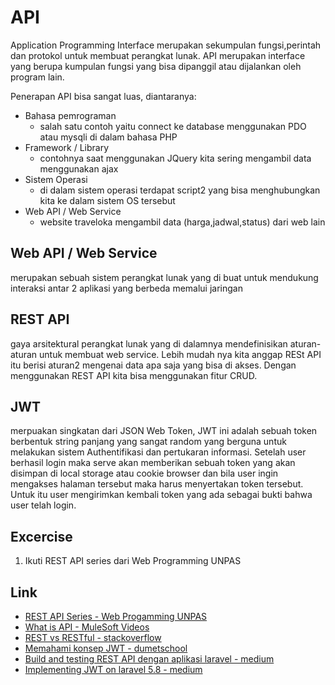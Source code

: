 # API
Application Programming Interface merupakan sekumpulan fungsi,perintah dan protokol untuk membuat perangkat lunak. API merupakan interface yang berupa kumpulan fungsi yang bisa dipanggil atau dijalankan oleh program lain.

Penerapan API bisa sangat luas, diantaranya:
* Bahasa pemrograman
    - salah satu contoh yaitu connect ke database menggunakan PDO atau mysqli di dalam bahasa PHP
* Framework / Library
    - contohnya saat menggunakan JQuery kita sering mengambil data menggunakan ajax
* Sistem Operasi
    - di dalam sistem operasi terdapat script2 yang bisa menghubungkan kita ke dalam sistem OS tersebut
* Web API / Web Service
    - website traveloka mengambil data (harga,jadwal,status) dari web lain

## Web API / Web Service
merupakan sebuah sistem perangkat lunak yang di buat untuk mendukung interaksi antar 2 aplikasi yang berbeda memalui jaringan

## REST API
gaya arsitektural perangkat lunak yang di dalamnya mendefinisikan aturan-aturan untuk membuat web service. Lebih mudah nya kita anggap RESt API itu berisi aturan2 mengenai data apa saja yang bisa di akses.
Dengan menggunakan REST API kita bisa menggunakan fitur CRUD.

## JWT
merpuakan singkatan dari JSON Web Token, JWT ini adalah sebuah token berbentuk string panjang yang sangat random yang berguna untuk melakukan sistem Authentifikasi dan pertukaran informasi.
Setelah user berhasil login maka serve akan memberikan sebuah token yang akan disimpan di local storage atau cookie browser dan bila user ingin mengakses halaman tersebut maka harus menyertakan token tersebut. Untuk itu user mengirimkan kembali token yang ada sebagai bukti bahwa user telah login.

## Excercise
1. Ikuti REST API series dari Web Programming UNPAS

## Link
* [REST API Series - Web Progamming UNPAS](https://www.youtube.com/watch?v=vQJJ_K1JbEA&list=PLFIM0718LjIW7AsIbnhFg15t9yx4H-sQ0)
* [What is API - MuleSoft Videos](https://www.youtube.com/watch?v=s7wmiS2mSXY)
* [REST vs RESTful - stackoverflow](https://stackoverflow.com/questions/1568834/whats-the-difference-between-rest-restful)
* [Memahami konsep JWT - dumetschool](https://www.dumetschool.com/blog/mengenal-konsep-json-web-token-jwt)
* [Build and testing REST API dengan aplikasi laravel - medium](https://medium.com/@tedoharischandra29/membangun-dan-testing-rest-api-dengan-crud-sederhana-laravel-687a7d96ab3b)
* [Implementing JWT on laravel 5.8 - medium](https://medium.com/@manuelmauriciozamarrn/implementing-jwt-on-laravel-5-8-edc39f545886)